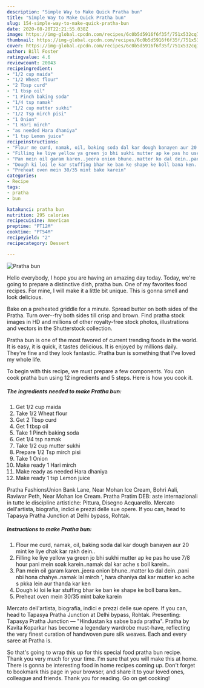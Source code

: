 ```yaml
---
description: "Simple Way to Make Quick Pratha bun"
title: "Simple Way to Make Quick Pratha bun"
slug: 154-simple-way-to-make-quick-pratha-bun
date: 2020-08-20T22:21:55.038Z
image: https://img-global.cpcdn.com/recipes/6c0b5d5916f6f35f/751x532cq70/pratha-bun-recipe-main-photo.jpg
thumbnail: https://img-global.cpcdn.com/recipes/6c0b5d5916f6f35f/751x532cq70/pratha-bun-recipe-main-photo.jpg
cover: https://img-global.cpcdn.com/recipes/6c0b5d5916f6f35f/751x532cq70/pratha-bun-recipe-main-photo.jpg
author: Bill Foster
ratingvalue: 4.6
reviewcount: 20043
recipeingredient:
- "1/2 cup maida"
- "1/2 Wheat flour"
- "2 Tbsp curd"
- "1 tbsp oil"
- "1 Pinch baking soda"
- "1/4 tsp namak"
- "1/2 cup mutter sukhi"
- "1/2 Tsp mirch pisi"
- "1 Onion"
- "1 Hari mirch"
- "as needed Hara dhaniya"
- "1 tsp Lemon juice"
recipeinstructions:
- "Flour me curd, namak, oil, baking soda dal kar dough banayen aur 20 mint ke liye dhak kar rakh dein.."
- "Filling ke liye yellow ya green jo bhi sukhi mutter ap ke pas ho use 7/8 hour pani mein soak karein..namak dal kar ache s boil karein.."
- "Pan mein oil garam karen..jeera onion bhune..matter ko dal dein..pani nbi hona chahye..namak lal mirch &#39;, hara dhaniya dal kar mutter ko ache s pkka lein aur thanda kar ken"
- "Dough ki loi le kar stuffing bhar ke ban ke shape ke boll bana ken.."
- "Preheat oven mein 30/35 mint bake karein"
categories:
- Recipe
tags:
- pratha
- bun

katakunci: pratha bun 
nutrition: 295 calories
recipecuisine: American
preptime: "PT12M"
cooktime: "PT54M"
recipeyield: "2"
recipecategory: Dessert

---
```



![Pratha bun](https://img-global.cpcdn.com/recipes/6c0b5d5916f6f35f/751x532cq70/pratha-bun-recipe-main-photo.jpg)

Hello everybody, I hope you are having an amazing day today. Today, we're going to prepare a distinctive dish, pratha bun. One of my favorites food recipes. For mine, I will make it a little bit unique. This is gonna smell and look delicious.

Bake on a preheated griddle for a minute. Spread butter on both sides of the Pratha. Turn over--fry both sides till crisp and brown. Find pratha stock images in HD and millions of other royalty-free stock photos, illustrations and vectors in the Shutterstock collection.

Pratha bun is one of the most favored of current trending foods in the world. It is easy, it is quick, it tastes delicious. It is enjoyed by millions daily. They're fine and they look fantastic. Pratha bun is something that I've loved my whole life.


To begin with this recipe, we must prepare a few components. You can cook pratha bun using 12 ingredients and 5 steps. Here is how you cook it.

<!--inarticleads1-->

##### The ingredients needed to make Pratha bun:

1. Get 1/2 cup maida
1. Take 1/2 Wheat flour
1. Get 2 Tbsp curd
1. Get 1 tbsp oil
1. Take 1 Pinch baking soda
1. Get 1/4 tsp namak
1. Take 1/2 cup mutter sukhi
1. Prepare 1/2 Tsp mirch pisi
1. Take 1 Onion
1. Make ready 1 Hari mirch
1. Make ready as needed Hara dhaniya
1. Make ready 1 tsp Lemon juice


Pratha FashionsUnion Bank Lane, Near Mohan Ice Cream, Bohri Aali, Raviwar Peth, Near Mohan Ice Cream. Pratha Pratim DEB: aste internazionali in tutte le discipline artistiche: Pittura, Disegno Acquarello. Mercato dell&#39;artista, biografia, indici e prezzi delle sue opere. If you can, head to Tapasya Pratha Junction at Delhi bypass, Rohtak. 

<!--inarticleads2-->

##### Instructions to make Pratha bun:

1. Flour me curd, namak, oil, baking soda dal kar dough banayen aur 20 mint ke liye dhak kar rakh dein..
1. Filling ke liye yellow ya green jo bhi sukhi mutter ap ke pas ho use 7/8 hour pani mein soak karein..namak dal kar ache s boil karein..
1. Pan mein oil garam karen..jeera onion bhune..matter ko dal dein..pani nbi hona chahye..namak lal mirch &#39;, hara dhaniya dal kar mutter ko ache s pkka lein aur thanda kar ken
1. Dough ki loi le kar stuffing bhar ke ban ke shape ke boll bana ken..
1. Preheat oven mein 30/35 mint bake karein


Mercato dell&#39;artista, biografia, indici e prezzi delle sue opere. If you can, head to Tapasya Pratha Junction at Delhi bypass, Rohtak. Presenting: Tapasya Pratha Junction — &#34;Hindustan ka sabse bada pratha&#34;. Pratha by Kavita Koparkar has become a legendary wardrobe must-have, reflecting the very finest curation of handwoven pure silk weaves. Each and every saree at Pratha is. 

So that's going to wrap this up for this special food pratha bun recipe. Thank you very much for your time. I'm sure that you will make this at home. There is gonna be interesting food in home recipes coming up. Don't forget to bookmark this page in your browser, and share it to your loved ones, colleague and friends. Thank you for reading. Go on get cooking!
